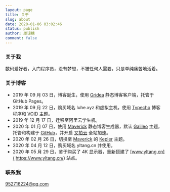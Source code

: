 ```yaml
---
layout: page
title: 关于
slug: about
date: 2020-01-06 03:02:46
status: publish
author: 原谅糖
comment: false
---
```


### 关于我

数码爱好者，入门程序员，没有梦想，不被任何人需要，只是单纯痛苦地活着。

### 关于博客

- 2019 年 09 月 03 日，博客诞生，使用 [Gridea](https://gridea.dev/) 静态博客客户端，托管于 GitHub Pages。
- 2019 年 09 月 22 日，购买域名 luhe.xyz 和虚拟主机，使用 [Typecho](http://typecho.org/) 博客程序和 [VOID](https://blog.imalan.cn/archives/247/) 主题。
- 2019 年 12 月 17 日，迁移至阿里云学生机。
- 2020 年 01 月 07 日，使用 [Maverick](https://github.com/AlanDecode/Maverick) 静态博客生成器，默认 [Galileo](https://github.com/AlanDecode/Maverick-Theme-Galileo) 主题，托管和构建于 [GitHub](https://github.com/)，并开启 [又拍云](https://www.upyun.com/) 全站加速。
- 2020 年 02 月 26 日，切换至 [Maverick](https://github.com/AlanDecode/Maverick) 的 [Kepler](https://github.com/AlanDecode/Maverick-Theme-Kepler) 主题。
- 2020 年 04 月 12 日，购买域名 yltang.cn 并使用。
- 2020 年 05 月 29 日，鉴于购买了 4K 显示器，重新搭建了 [www.yltang.cn]( https://www.yltang.cn/) 站点。

### 联系我

952716224@qq.com